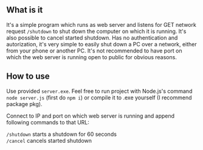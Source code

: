 ## What is it ##

It's a simple program which runs as web server and listens for GET network request `/shutdown` to shut down the computer on which it is running. It's also possible to cancel started shutdown. Has no authentication and autorization, it's very simple to easily shut down a PC over a network, either from your phone or another PC. It's not recommended to have port on which the web server is running open to public for obvious reasons.

## How to use ##

Use provided `server.exe`. Feel free to run project with Node.js's command `node server.js` (first do `npm i`) or compile it to .exe yourself (I recommend package pkg).

Connect to IP and port on which web server is running and append following commands to that URL:  
  
`/shutdown` starts a shutdown for 60 seconds  
`/cancel` cancels started shutdown
